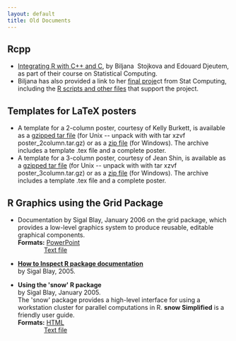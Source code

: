 ```yaml
---
layout: default
title: Old Documents
---
```


## Rcpp

*  <a href="https://www.sfu.ca/content/dam/sfu/stat/documents/Statgen/RcppandR.pdf">Integrating R with C++ and C</a>, 
by Biljana&nbsp; Stojkova and Edouard Djeutem, as part of their course on Statistical Computing. 
* Biljana has also provided a link to her <a href="https://www.sfu.ca/content/dam/sfu/stat/documents/Statgen/FinalReport.pdf">final proje</a>ct from Stat Computing, including the <a href="https://www.sfu.ca/content/dam/sfu/stat/documents/Statgen/R%20Functions%20and%20Data%20supporting%20Final%20Report.rar">R scripts and other files</a> that support the project.



## Templates for LaTeX posters

<ul>
<li>A template for a 2-column poster, courtesy of Kelly Burkett, is available as a <a href="/content/dam/sfu/stat/documents/Statgen/poster_2column.tar.gz">gzipped tar file</a> (for Unix -- unpack with with tar xzvf poster_2column.tar.gz) or as a <a href="/content/dam/sfu/stat/documents/Statgen/poster_2column.zip">zip file</a> (for Windows). The archive includes a template .tex file and a complete poster.</li>
<li>A template for a 3-column poster, courtesy of Jean Shin, is available as a <a href="/content/dam/sfu/stat/documents/Statgen/poster_3column.tar.gz">gzipped tar file</a> (for Unix -- unpack with with tar xzvf poster_3column.tar.gz) or as a <a href="/content/dam/sfu/stat/documents/Statgen/poster_3column.zip">zip file</a> (for Windows). The archive includes a template .tex file and a complete poster.</li>
</ul>

## R Graphics using the Grid Package

<ul>
<li> Documentation by Sigal Blay, January 2006 on the grid package, which
provides a low-level graphics system to produce reusable, editable graphical components.<br>
<b>Formats:</b> <a href="http://www.sfu.ca/%7Esblay/R/grid.ppt">PowerPoint</a><br>
&nbsp;&nbsp;&nbsp;&nbsp;&nbsp;&nbsp;&nbsp;&nbsp;&nbsp;&nbsp;&nbsp;&nbsp;&nbsp;&nbsp; <a href="http://www.sfu.ca/%7Esblay/R/grid.txt">Text file</a></li>
<li><p><b><a href="http://www.sfu.ca/%7Esblay/R#docs">How to Inspect R package documentation </a></b><br>
by Sigal Blay, 2005.</p>
</li>
<li><p><b>Using the 'snow' R package </b><br>
by Sigal Blay, January 2005.<br>
The 'snow' package provides a high-level interface for using a workstation cluster for parallel computations in R. <b>snow Simplified</b> is a friendly user guide.<br>
<b>Formats:</b> <a href="http://www.sfu.ca/%7Esblay/R/snow.html">HTML</a><br>
&nbsp;&nbsp;&nbsp;&nbsp;&nbsp;&nbsp;&nbsp;&nbsp;&nbsp;&nbsp;&nbsp;&nbsp;&nbsp;&nbsp; <a href="http://www.sfu.ca/%7Esblay/R/snow.txt">Text file</a></p>
</li>
<p>&nbsp;</p>
<p>&nbsp;</p>
<p>&nbsp;</p>
<p><b>&nbsp;</b></p>
<p>&nbsp;</p>
<p>&nbsp;</p>
</ul>

